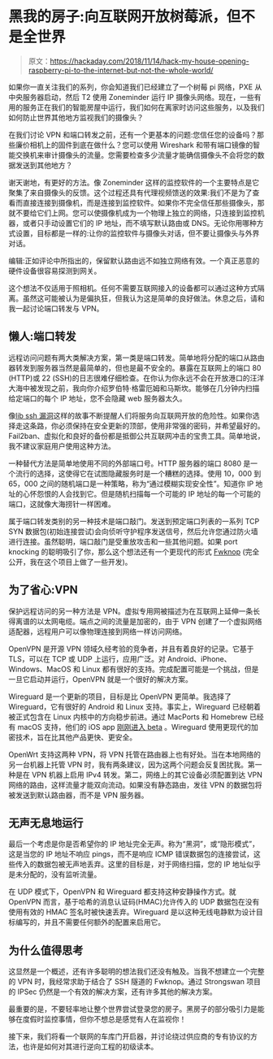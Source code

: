 # 黑我的房子:向互联网开放树莓派，但不是全世界

> 原文：<https://hackaday.com/2018/11/14/hack-my-house-opening-raspberry-pi-to-the-internet-but-not-the-whole-world/>

如果你一直关注我们的系列，你会知道我们已经建立了一个树莓 pi 网络，PXE 从中央服务器启动，然后 T2 使用 Zoneminder 运行 IP 摄像头网络。现在，一些有用的服务正在我们的智能房屋中运行，我们如何在离家时访问这些服务，以及我们如何防止世界其他地方监视我们的摄像头？

在我们讨论 VPN 和端口转发之前，还有一个更基本的问题:您信任您的设备吗？那些廉价相机上的固件到底在做什么？您可以使用 Wireshark 和带有端口镜像的智能交换机来审计摄像头的流量。您需要检查多少流量才能确信摄像头不会将您的数据发送到其他地方？

谢天谢地，有更好的方法。像 Zoneminder 这样的监控软件的一个主要特点是它聚集了来自摄像头的反馈。这个过程还具有代理视频馈送的效果:我们不是为了查看而直接连接到摄像机，而是连接到监控软件。如果你不完全信任那些摄像头，那就不要给它们上网。您可以使摄像机成为一个物理上独立的网络，只连接到监控机器，或者只手动设置它们的 IP 地址，而不填写默认路由或 DNS。无论你用哪种方式设置，目标都是一样的:让你的监控软件与摄像头对话，但不要让摄像头与外界对话。

编辑:正如评论中所指出的，保留默认路由远不如独立网络有效。一个真正恶意的硬件设备很容易探测到网关。

这个想法不仅适用于照相机。任何不需要互联网接入的设备都可以通过这种方式隔离。虽然这可能被认为是偏执狂，但我认为这是简单的良好做法。休息之后，请和我一起讨论端口转发与 VPN。

## 懒人:端口转发

远程访问问题有两大类解决方案，第一类是端口转发。简单地将分配的端口从路由器转发到服务器当然是最简单的，但也是最不安全的。暴露在互联网上的端口 80 (HTTP)或 22 (SSH)的日志很难仔细检查。在你认为你永远不会在开放港口的汪洋大海中被发现之前，我向你介绍罗伯特·格雷厄姆和马斯坎。能够在几分钟内扫描给定端口的每个 IP 地址，您不会隐藏 web 服务器太久。

像[lib ssh 漏洞](http://hackaday.com/2018/10/16/libssh-vuln-you-dont-need-to-see-my-authentication/)这样的故事不断提醒人们将服务向互联网开放的危险性。如果你选择走这条路，你必须保持在安全更新的顶部，使用非常强的密码，并希望最好的。Fail2ban、虚拟化和良好的备份都是抵御公共互联网冲击的宝贵工具。简单地说，我不建议家庭用户使用这种方法。

一种替代方法是简单地使用不同的外部端口号。HTTP 服务器的端口 8080 是一个流行的选择，这使得它在试图隐藏服务时是一个糟糕的选择。使用 10，000 到 65，000 之间的随机端口是一种策略，称为“通过模糊实现安全性”。知道你 IP 地址的心怀怨恨的人会找到它。但是随机扫描每一个可能的 IP 地址的每一个可能的端口，这就像大海捞针一样困难。

属于端口转发类别的另一种技术是端口敲门。发送到预定端口列表的一系列 TCP SYN 数据包(初始连接尝试)会向侦听守护程序发送信号，然后允许您通过防火墙进行连接。虽然聪明，端口敲门是受重放攻击和一些其他问题。如果 port knocking 的聪明吸引了你，那么这个想法还有一个更现代的形式 [Fwknop](http://www.cipherdyne.org/fwknop/) (完全公开，我在这个项目上做了一些开发)。

## 为了省心:VPN

保护远程访问的另一种方法是 VPN。虚拟专用网被描述为在互联网上延伸一条长得离谱的以太网电缆。端点之间的流量是加密的，由于 VPN 创建了一个虚拟网络适配器，远程用户可以像物理连接到网络一样访问网络。

OpenVPN 是开源 VPN 领域久经考验的竞争者，并且有着良好的记录。它基于 TLS，可以在 TCP 或 UDP 上运行，应用广泛。对 Android、iPhone、Windows、MacOS 和 Linux 都有很好的支持。完成配置可能是一个挑战，但是一旦它启动并运行，OpenVPN 就是一个很好的解决方案。

Wireguard 是一个更新的项目，目标是比 OpenVPN 更简单。我选择了 Wireguard，它有很好的 Android 和 Linux 支持。事实上，Wireguard 已经朝着被正式包含在 Linux 内核中的方向稳步前进。通过 MacPorts 和 Homebrew 已经有 macOS 支持，他们的 iOS app [刚刚进入 beta](http://lists.zx2c4.com/pipermail/wireguard/2018-November/003526.html) 。Wireguard 使用更现代的加密技术，旨在比其他产品更快、更安全。

OpenWrt 支持这两种 VPN，将 VPN 托管在路由器上也有好处。当在本地网络的另一台机器上托管 VPN 时，我有两条建议，因为这两个问题会反复困扰我。第一种是在 VPN 机器上启用 IPv4 转发。第二，网络上的其它设备必须配置到达 VPN 网络的路由，这样流量才能双向流动。如果没有静态路由，发往 VPN 的数据包将被发送到默认路由器，而不是 VPN 服务器。

## 无声无息地运行

最后一个考虑是你是否希望你的 IP 地址完全无声。称为“黑洞”，或“隐形模式”，这是当您的 IP 地址不响应 pings，而不是响应 ICMP 错误数据包的连接尝试，这些传入的数据包被无声地丢弃。这里的目标是，对于网络扫描，您的 IP 地址似乎是未分配的，没有监听流量。

在 UDP 模式下，OpenVPN 和 Wireguard 都支持这种安静操作方式。就 OpenVPN 而言，基于哈希的消息认证码(HMAC)允许传入的 UDP 数据包在没有使用有效的 HMAC 签名时被快速丢弃。Wireguard 是以这种无线电静默为设计目标编写的，并且不需要任何额外的配置来启用它。

## 为什么值得思考

这显然是一个概述，还有许多聪明的想法我们还没有触及。当我不想建立一个完整的 VPN 时，我经常求助于结合了 SSH 隧道的 Fwknop。通过 Strongswan 项目的 IPSec 仍然是一个有效的解决方案，还有许多其他的解决方案。

最重要的是，不要轻率地让整个世界尝试登录您的房子。黑房子的部分吸引力是能够在度假时监控事情，但你不想总是感觉有人在监视你！

接下来，我们将看一个联网的车库门开启器，并讨论绕过供应商的专有协议的方法，也许是如何对其进行逆向工程的初级读本。